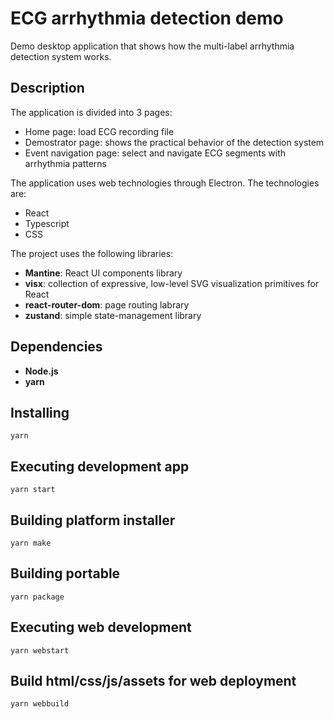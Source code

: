 # ECG arrhythmia detection demo
Demo desktop application that shows how the multi-label arrhythmia detection system works.

## Description
The application is divided into 3 pages:
* Home page: load ECG recording file
* Demostrator page: shows the practical behavior of the detection system
* Event navigation page: select and navigate ECG segments with arrhythmia patterns

The application uses web technologies through Electron. The technologies are:
* React
* Typescript
* CSS

The project uses the following libraries:
* **Mantine**: React UI components library
* **visx**: collection of expressive, low-level SVG visualization primitives for React
* **react-router-dom**: page routing labrary
* **zustand**: simple state-management library

## Dependencies
* **Node.js**
* **yarn**

## Installing
```
yarn
```

## Executing development app
```
yarn start
```

## Building platform installer
```
yarn make
```

## Building portable
```
yarn package
```

## Executing web development
```
yarn webstart
```

## Build html/css/js/assets for web deployment
```
yarn webbuild
```

